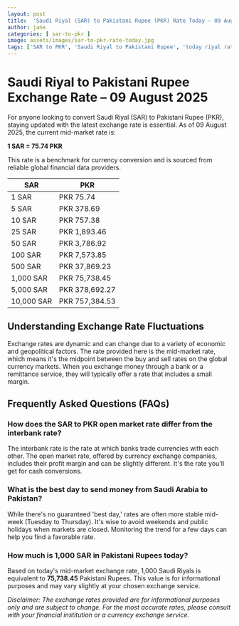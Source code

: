 ```yaml
---
layout: post
title:  'Saudi Riyal (SAR) to Pakistani Rupee (PKR) Rate Today – 09 August 2025'
author: jane
categories: [ sar-to-pkr ]
image: assets/images/sar-to-pkr-rate-today.jpg
tags: ['SAR to PKR', 'Saudi Riyal to Pakistani Rupee', 'today riyal rate in pakistan', 'saudi riyal rate', 'open market riyal rate']
---
```


# Saudi Riyal to Pakistani Rupee Exchange Rate – 09 August 2025

For anyone looking to convert Saudi Riyal (SAR) to Pakistani Rupee (PKR), staying updated with the latest exchange rate is essential. As of 09 August 2025, the current mid-market rate is:

**1 SAR = 75.74 PKR**

This rate is a benchmark for currency conversion and is sourced from reliable global financial data providers.

| SAR | PKR |
| --- | --- |
| 1 SAR | PKR 75.74 |
| 5 SAR | PKR 378.69 |
| 10 SAR | PKR 757.38 |
| 25 SAR | PKR 1,893.46 |
| 50 SAR | PKR 3,786.92 |
| 100 SAR | PKR 7,573.85 |
| 500 SAR | PKR 37,869.23 |
| 1,000 SAR | PKR 75,738.45 |
| 5,000 SAR | PKR 378,692.27 |
| 10,000 SAR | PKR 757,384.53 |


## Understanding Exchange Rate Fluctuations

Exchange rates are dynamic and can change due to a variety of economic and geopolitical factors. The rate provided here is the mid-market rate, which means it's the midpoint between the buy and sell rates on the global currency markets. When you exchange money through a bank or a remittance service, they will typically offer a rate that includes a small margin.

## Frequently Asked Questions (FAQs)

### How does the SAR to PKR open market rate differ from the interbank rate?

The interbank rate is the rate at which banks trade currencies with each other. The open market rate, offered by currency exchange companies, includes their profit margin and can be slightly different. It's the rate you'll get for cash conversions.

### What is the best day to send money from Saudi Arabia to Pakistan?

While there's no guaranteed 'best day,' rates are often more stable mid-week (Tuesday to Thursday). It's wise to avoid weekends and public holidays when markets are closed. Monitoring the trend for a few days can help you find a favorable rate.

### How much is 1,000 SAR in Pakistani Rupees today?

Based on today's mid-market exchange rate, 1,000 Saudi Riyals is equivalent to **75,738.45** Pakistani Rupees. This value is for informational purposes and may vary slightly at your chosen exchange service.



*Disclaimer: The exchange rates provided are for informational purposes only and are subject to change. For the most accurate rates, please consult with your financial institution or a currency exchange service.*
